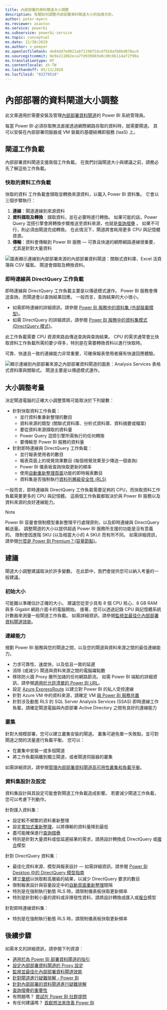 ```yaml
---
title: 內部部署的資料閘道大小調整
description: 有關如何調整內部部署資料閘道大小的指導方針。
author: peter-myers
ms.reviewer: asaxton
ms.service: powerbi
ms.subservice: powerbi-service
ms.topic: conceptual
ms.date: 12/30/2019
ms.author: v-pemyer
ms.openlocfilehash: de84dd7e9021abf1198f2dc4f910afb8bd078ac6
ms.sourcegitcommit: 0e9e211082eca7fd939803e0cd9c6b114af2f90a
ms.translationtype: HT
ms.contentlocale: zh-TW
ms.lasthandoff: 05/13/2020
ms.locfileid: "83279518"
---
```

# <a name="on-premises-data-gateway-sizing"></a>內部部署的資料閘道大小調整

此文章適用於需要安裝及管理[內部部署資料閘道](../connect-data/service-gateway-onprem.md)的 Power BI 系統管理員。

每當 Power BI 必須存取無法直接透過網際網路存取的資料時，就需要閘道。 其可以安裝在內部部署伺服器或 VM 裝載的基礎結構即服務 (IaaS) 上。

## <a name="gateway-workloads"></a>閘道工作負載

內部部署資料閘道支援兩個工作負載。 在我們討論閘道大小與建議之前，請務必先了解這些工作負載。

### <a name="cached-data-workload"></a>快取的資料工作負載

快取的資料  工作負載會擷取並轉換來源資料，以載入 Power BI 資料集。 它會以三個步驟執行：

1. **連線**：閘道連線到來源資料
1. **資料擷取及轉換**：擷取資料，並在必要時進行轉換。 如果可能的話，Power Query 混搭引擎會將轉換步驟推送至資料來源，也就是[查詢摺疊](power-query-folding.md)  。 如果不可行，則必須由閘道完成轉換。 在此情況下，閘道將會耗用更多 CPU 與記憶體資源。
1. **傳輸**：資料會傳輸到 Power BI 服務 — 可靠且快速的網際網路連線很重要，尤其是針對大量資料

![圖表顯示連線到內部部署來源的內部部署資料閘道：關聯式資料庫、Excel 活頁簿與 CSV 檔案。 閘道會擷取及轉換資料。](media/gateway-onprem-sizing/gateway-onprem-workload-cached-data.png)

### <a name="live-connection-and-directquery-workloads"></a>即時連線與 DirectQuery 工作負載

即時連線與 DirectQuery  工作負載主要是以傳遞模式運作。 Power BI 服務會傳送查詢，而閘道會以查詢結果回應。 一般而言，查詢結果的大小很小。

- 如需即時連線的詳細資訊，請參閱 [Power BI 服務中的資料集 (外部裝載模型)](../connect-data/service-datasets-understand.md#external-hosted-models)。
- 如需 DirectQuery 的詳細資訊，請參閱 [Power BI 服務中的資料集模式 (DirectQuery 模式)](../connect-data/service-dataset-modes-understand.md#directquery-mode)。

此工作負載需要 CPU 資源來路由傳送查詢與查詢結果。 CPU 的需求通常會比快取資料工作負載所需的要少得多，特別是在需要轉換資料以進行快取時。

可靠、快速且一致的連線能力非常重要，可確保報表使用者擁有快速回應體驗。

![顯示連線到內部部署來源之內部部署資料閘道的圖表：Analysis Services 表格式資料庫與關聯式。 閘道主要是以傳遞模式運作。](media/gateway-onprem-sizing/gateway-onprem-workload-liveconnection-directquery.png)

## <a name="sizing-considerations"></a>大小調整考量

決定閘道電腦的正確大小調整策略可能取決於下列變數：

- 針對快取資料工作負載：
  - 並行資料集重新整理的數目
  - 資料來源的類型 (關聯式資料庫、分析式資料庫、資料摘要或檔案)
  - 要從資料來源擷取的資料量
  - Power Query 混搭引擎所需執行的任何轉換
  - 要傳輸至 Power BI 服務的資料量
- 針對即時連線與 DirectQuery 工作負載：
  - 並行報表使用者的數目
  - 報表頁面上的視覺效果數目 (每個視覺效果至少傳送一個查詢)
  - Power BI 儀表板查詢快取更新的頻率
  - 使用[自動重新整理頁面](../create-reports/desktop-automatic-page-refresh.md)功能的即時報表數目
  - 資料集是否強制執行[資料列層級安全性 (RLS)](../create-reports/desktop-rls.md)

一般而言，即時連線與 DirectQuery 工作負載需要足夠的 CPU，而快取資料工作負載需要更多的 CPU 與記憶體。 這兩個工作負載都取決於與 Power BI 服務以及資料來源的良好連線能力。

> [!NOTE]
> Power BI 容量會限制模型重新整理平行處理原則，以及即時連線與 DirectQuery 輸送量。 調整閘道的大小以提供超過 Power BI 服務所支援的功能是沒有意義的。 限制會因進階 SKU (以及相當大小的 A SKU) 而有所不同。 如需詳細資訊，請參閱[什麼是 Power BI Premium？(容量節點)](../admin/service-premium-what-is.md#capacity-nodes)。

## <a name="recommendations"></a>建議

閘道大小調整建議取決於許多變數。 在此節中，我們會提供您可以納入考量的一般建議。

### <a name="initial-sizing"></a>初始大小

可能難以準確估計正確的大小。 建議您從至少具有 8 個 CPU 核心、8 GB RAM 與多 Gigabit 網路介面卡的電腦開始。 接著，您可以透過記錄 CPU 與記憶體系統計數器來測量一般閘道工作負載。 如需詳細資訊，請參閱[監視並最佳化內部部署資料閘道效能](/data-integration/gateway/service-gateway-performance)。

### <a name="connectivity"></a>連線能力

規劃 Power BI 服務與您的閘道之間，以及您的閘道與資料來源之間的最佳連線能力。

- 力求可靠性、速度快，以及低且一致的延遲
- 消除 (或減少) 閘道與資料來源之間的電腦躍點數
- 移除防火牆 Proxy 層所加諸的任何網路節流。 如需 Power BI 端點的詳細資訊，請參閱[適用於允許清單的 Power BI URL](../admin/power-bi-whitelist-urls.md)。
- 設定 [Azure ExpressRoute](/azure/expressroute/expressroute-introduction) 以建立對 Power BI 的私人受控連線
- 針對 Azure VM 中的資料來源，請確定 VM [與 Power BI 服務共置](../admin/service-admin-where-is-my-tenant-located.md)
- 針對涉及動態 RLS 的 SQL Server Analysis Services (SSAS) 即時連線工作負載，請確定閘道電腦與內部部署 Active Directory 之間有良好的連線能力

### <a name="clustering"></a>叢集

針對大規模部署，您可以建立叢集安裝的閘道。 叢集可避免單一失敗點，並可對閘道之間的流量進行負載平衡。 您可以：

- 在叢集中安裝一或多個閘道
- 將工作負載隔離到獨立閘道，或者閘道伺服器的叢集

如需詳細資訊，請參閱[管理內部部署資料閘道高可用性叢集和負載平衡](/data-integration/gateway/service-gateway-high-availability-clusters)。

### <a name="dataset-design-and-settings"></a>資料集設計及設定

資料集設計與其設定可能會對閘道工作負載造成影響。 若要減少閘道工作負載，您可以考慮下列動作。

針對匯入資料集：

- 設定較不頻繁的資料重新整理
- 設定[累加式重新整理](../admin/service-premium-incremental-refresh.md)，以將傳輸的資料量降到最低
- 盡可能確保進行[查詢摺疊](power-query-folding.md)
- 特別是針對大量資料或低延遲結果的需求，請將設計轉換成 DirectQuery 或[複合](../connect-data/service-dataset-modes-understand.md#composite-mode)模型

針對 DirectQuery 資料集：

- 最佳化資料來源、模型與報表設計 — 如需詳細資訊，請參閱 [Power BI Desktop 中的 DirectQuery 模型指南](directquery-model-guidance.md)
- 建立[彙總](../transform-model/desktop-aggregations.md)以快取較高層級的結果，以減少 DirectQuery 要求的數目
- 限制報表設計與容量設定中的[自動頁面重新整理](../create-reports/desktop-automatic-page-refresh.md)間隔
- 特別是在強制執行動態 RLS 時，請限制儀表板快取更新頻率
- 特別是針對較小量的資料或非揮發性資料，請將設計轉換成匯入或[複合](../connect-data/service-dataset-modes-understand.md#composite-mode)模型

針對即時連線資料集：

- 特別是在強制執行動態 RLS 時，請限制儀表板快取更新頻率

## <a name="next-steps"></a>後續步驟

如需本文的詳細資訊，請參閱下列資源：

- [適用於為 Power BI 部署資料閘道的指引](../connect-data/service-gateway-deployment-guidance.md)
- [設定內部部署資料閘道的 Proxy 設定](/data-integration/gateway/service-gateway-proxy)
- [監視並最佳化內部部署資料閘道效能](/data-integration/gateway/service-gateway-performance)
- [針對閘道進行疑難排解 - Power BI](../connect-data/service-gateway-onprem-tshoot.md)
- [針對內部部署的資料閘道進行疑難排解](/data-integration/gateway/service-gateway-tshoot)
- [查詢摺疊的重要性](power-query-folding.md)
- 有問題嗎？ [嘗試在 Power BI 社群提問](https://community.powerbi.com/)
- 有任何建議嗎？ [貢獻想法來改善 Power BI](https://ideas.powerbi.com)

